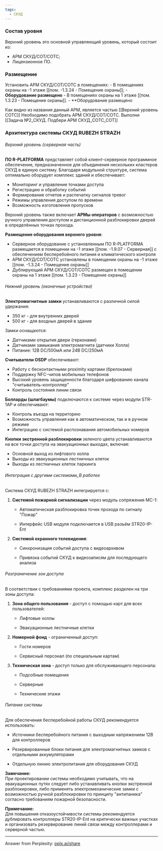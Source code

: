 ```yaml
---
tags:
  - СКУД
---
```

### Состав уровня
Верхний уровень это основной управляющий уровень, который состоит из:
- АРМ СКУД/СОТ/СОТС;
- Лицензионное ПО.

### Размещение 

Установить АРМ СКУД/СОТ/СОТС в помещениях:
	- В помещениях охраны на -1 этаже [[пом. -1.3.24 - Помещение охраны]]; - **Оборудование размещено**
	- В помещениях охраны на 1 этаже [[пом. 1.3.23 - Помещение охраны]]. - **Оборудование размещено

Как видно из названия данный АPM, является частью [[Верхний уровень СОТС]]
Необходимо подобрать АРМ СКУД/СОТ/СОТС. Выполни [[Задача №2_СКУД. Подбери АРМ СКУД_СОТС_СОТ]] 

### Архитектура системы СКУД RUBEZH STRAZH

###### Верхний уровень (серверная часть)

**ПО R-PLATFORMA** представляет собой клиент-серверное программное обеспечение, предназначенное для объединения нескольких кластеров СКУД в единую систему. Благодаря модульной структуре, система оптимально оборудует комплекс зданий и обеспечивает:

- Мониторинг и управление точками доступа
- Регистрацию и обработку событий
- Формирование отчетов и распечатку сигналов тревог
- Режимы управления доступом по времени
- Возможность изготовления пропусков

Верхний уровень также включает **АРМы операторов** с возможностью ручного управления доступом и дистанционной разблокировки дверей в определённых точках прохода.

**Размещение оборудования верхнего уровня**:

- Серверное оборудование с установленным ПО R-PLATFORMA размещается в помещении на -1 этаже [[пом. -1.9.07 - Серверная]] с обеспечением бесперебойного питания и климатического контроля
- АРМ СКУД/СОТ/СОТС установлены в помещении охраны на -1 этаже [[пом. -1.3.24 - Помещение охраны]]
- Дублирующий АРМ СКУД/СОТ/СОТС размещен в помещении охраны на 1 этаже [[пом. 1.3.23 - Помещение охраны]]



###### Нижний уровень (оконечные устройства)

**Электромагнитные замки** устанавливаются с различной силой удержания:

- 350 кг - для внутренних дверей
- 500 кг - для входных дверей в здание

Замки оснащаются:

- Датчиками открытия двери (герконами)
- Датчиками замыкания электромагнита (датчики Холла)
- Питание: 12В DC/500мА или 24В DC/250мА

**Считыватели OSDP** обеспечивают:

- Работу с бесконтактными proximity картами (брелоками)
- Поддержку NFC-чипов мобильных телефонов
- Высокий уровень защищенности благодаря шифрованию канала "считыватель-контроллер"
- Контроль состояния линии связи

**Болларды (шлагбаумы)** подключаются к системе через модули STR-1AP и обеспечивают:

- Контроль въезда на территорию
- Возможность управления как в автоматическом, так и в ручном режиме
- Интеграцию с системой распознавания автомобильных номеров

**Кнопки экстренной разблокировки** зеленого цвета устанавливаются на все точки доступа на эвакуационных выходах, включая:

- Основной выход из лифтового холла
- Выходы из эвакуационных лестничных клеток
- Выходы из лестничных клеток паркинга

###### Интеграция с другими системами_В работее

Система СКУД RUBEZH STRAZH интегрируется с:

1. **Системой пожарной сигнализации** через модуль сопряжения МС-1:
    
    - Автоматическая разблокировка точек прохода по сигналу "Пожар"
        
    - Интерфейс USB модуля подключается в USB разъём STR20-IP-Ent
        
2. **Системой охранного телевидения**:
    
    - Синхронизация событий доступа с видеоархивом
        
    - Привязка событий СКУД к видеозаписям для последующего анализа
        

###### Разграничение зон доступа

В соответствии с требованиями проекта, комплекс разделен на три зоны доступа:

1. **Зона общего пользования** - доступ с помощью карт для всех пользователей:
    
    - Лифтовые холлы
        
    - Эвакуационные лестничные клетки
        
2. **Номерной фонд** - ограниченный доступ:
    
    - Гости номеров
        
    - Сервисный персонал (по специальным картам)
        
3. **Техническая зона** - доступ только для обслуживающего персонала:
    
    - Подсобные помещения
        
    - Серверные
        
    - Технические этажи
        

###### Питание системы

Для обеспечения бесперебойной работы СКУД рекомендуется использовать:

- Источники бесперебойного питания с выходным напряжением 12В для контроллеров
    
- Резервированные блоки питания для электромагнитных замков с отдельными аккумуляторами
    
- Отдельную линию электропитания для оборудования СКУД
    

**Замечание:**  
При проектировании системы необходимо учитывать, что на эвакуационных путях следует либо устанавливать кнопки экстренной разблокировки, либо применять электромеханические замки с возможностью ручной разблокировки по принципу "антипаника" согласно требованиям пожарной безопасности.

**Примечание:**  
Для повышения отказоустойчивости системы рекомендуется дублировать контроллеры STR20-IP-Ent на критически важных участках и организовать резервирование линий связи между контроллерами и серверной частью.

---

Answer from Perplexity: [pplx.ai/share](https://www.perplexity.ai/search/pplx.ai/share)




